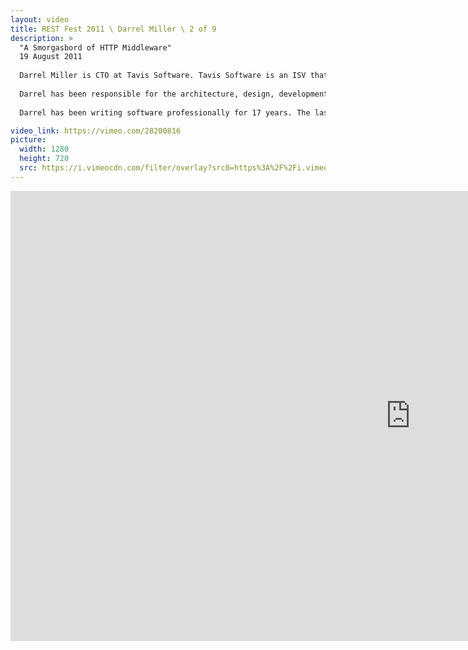 ```yaml
---
layout: video
title: REST Fest 2011 \ Darrel Miller \ 2 of 9
description: >
  "A Smorgasbord of HTTP Middleware"
  19 August 2011
  
  Darrel Miller is CTO at Tavis Software. Tavis Software is an ISV that targets a small vertical market in the world of Enterprise Resource Planning (ERP) software.
  
  Darrel has been responsible for the architecture, design, development, deployment, support and maintenance of distributed business systems using ISAM databases, client/server databases, SOAP based services and most recently REST based systems.
  
  Darrel has been writing software professionally for 17 years. The last 3 years have been spent discovering the benefits of the REST. His particular focus is on the use of REST to develop non-browser based line-of-business applications.

video_link: https://vimeo.com/28200816
picture:
  width: 1280
  height: 720
  src: https://i.vimeocdn.com/filter/overlay?src0=https%3A%2F%2Fi.vimeocdn.com%2Fvideo%2F187937638_1280x720.jpg&src1=http%3A%2F%2Ff.vimeocdn.com%2Fp%2Fimages%2Fcrawler_play.png
---
```

<iframe src="https://player.vimeo.com/video/28200816?title=0&byline=0&portrait=0&badge=0&autopause=0&player_id=0" width="1280" height="720" frameborder="0" title="REST Fest 2011 \ Darrel Miller \ 2 of 9" webkitallowfullscreen mozallowfullscreen allowfullscreen></iframe>